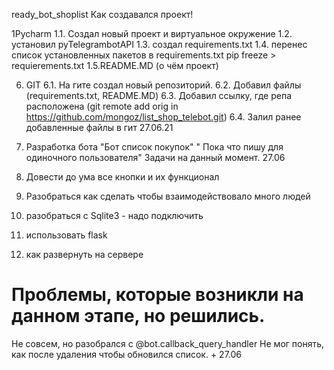 ready_bot_shoplist
Как создавался проект!

1Pycharm
1.1. Создал новый проект и виртуальное окружение
1.2. установил pyTelegrambotAPI
1.3. cоздал requirements.txt
1.4. перенес список установленных пакетов в requirements.txt
pip freeze > requierements.txt
1.5.README.MD (о чём проект)

6. GIT
6.1. На гите создал новый репозиторий.
6.2. Добавил файлы (requirements.txt, README.MD)
6.3. Добавил ссылку, где репа расположена (git remote add orig in https://github.com/mongoz/list_shop_telebot.git)
6.4. Залил ранее добавленные файлы в гит 27.06.21


7. Разработка бота "Бот список покупок"
" Пока что пишу для одиночного пользователя"
Задачи на данный момент. 27.06
1. Довести до ума все кнопки и их функционал
2. Разобраться как сделать чтобы взаимодействовало много людей
3. разобраться с Sqlite3 - надо подключить 
4. использовать flask
5. как развернуть на сервере


# Проблемы, которые возникли на данном этапе, но решились.
Не совсем, но разобрался с @bot.callback_query_handler 
Не мог понять, как после удаления чтобы обновился список. +
27.06
